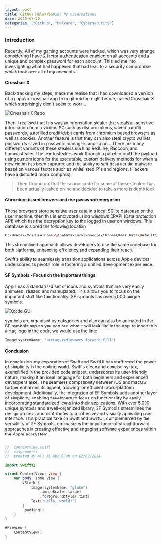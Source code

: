 ```yaml
---
layout: post
title: Github Malware&#58; My observations
date: 2025-05-30
categories: ["Github", "Malware", "Cybersecurity"]
---
```

### Introduction
Recently, All of my gaming accounts were hacked, which was very strange considering I have 2 factor authentication enabled on all accounts and a unique and complex password for each account. This led me into investigating what had happened that had lead to a security compromise which took over all of my accounts.

#### Crosshair X
Back-tracking my steps, made me realise that I had downloaded a version of a popular crosshair app from github the night before, called Crosshair X which surprisingly didn't seem to work... 

![Crosshair X Repo](https://i.imgur.com/ooMCYFG.png)

Then, I realised that this was an information stealer that steals all sensitive information from a victims PC such as discord tokens, saved autofill passwords, autofilled credit/debit cards from chromium based browsers as well as cookies. Another feature is that they can also steal crypto wallets, passwords saved in password managers and so on...  There are many different variants of these stealers such as RedLine, Raccoon, and Lummastealer. These infostealers work through a panel to build the payload using custom icons for the executable, custom delivery methods for when a new victim has been captured and the ability to self destruct the malware based on various factors such as whitelisted IP's and regions. (Hackers have a distorted moral compass)

>Then I found out that the source code for some of these stealers has been actually leaked online and decided to take a more in depth look




#### Chromium based browers and the password encryption
These browsers store sensitive user data in a local SQlite database on the user machine, then this is encrypted using windows DPAPI (Data protection API) which ties the decryption key to the logged in user on windows. This database is stored the following location
```bash
C:\Users\<YourUsername>\AppData\Local\Google\Chrome\User Data\Default\
```

This streamlined approach allows developers to use the same codebase for both platforms, enhancing efficiency and expanding their reach. 

Swift's ability to seamlessly transition applications across Apple devices underscores its pivotal role in fostering a unified development experience.

#### SF Symbols - Focus on the important things
Apple has a standarized set of icons and symbols that are very easily animated, resized and maniuplated. This allows you to focus on the important stuff like functionality. SF symbols has over 5,000 unique symbols.  

 ![Xcode GUI](https://i.imgur.com/W36wfyn.png)

 symbols are organised by categories and also can also be animated in the SF symbols app so you can see what it will look like in the app.
 to insert this airtag logo in the code, we would use the line:
 ```swift
 Image(systemName: "airtag.radiowaves.forward.fill")
 ```


#### Conclusion 
In conclusion, my exploration of Swift and SwiftUI has reaffirmed the power of simplicity in the coding world. Swift's clean and concise syntax, exemplified in the provided code snippet, underscores its user-friendly nature, making it an ideal language for both beginners and experienced developers alike. The seamless compatibility between iOS and macOS further enhances its appeal, allowing for efficient cross-platform development. Additionally, the integration of SF Symbols adds another layer of simplicity, enabling developers to focus on functionality by easily incorporating standardized icons into their applications. With over 5,000 unique symbols and a well-organized library, SF Symbols streamlines the design process and contributes to a cohesive and visually appealing user interface. This practical take on Swift and SwiftUI, complemented by the versatility of SF Symbols, emphasizes the importance of straightforward approaches in creating effective and engaging software experiences within the Apple ecosystem.


```swift

//  ContentView.swift
//  easycommits
//  Created by Ali Al Abdullah on 02/02/2024.

import SwiftUI

struct ContentView: View {
    var body: some View {
        VStack {
            Image(systemName: "globe")
                .imageScale(.large)
                .foregroundStyle(.tint)
            Text("Hello, world!")
        }
        .padding()
    }
}

#Preview {
    ContentView()
}

